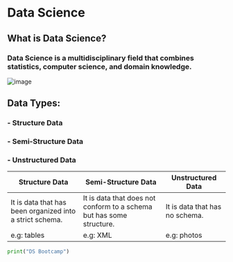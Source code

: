 # Data Science
## What is Data Science? 
### Data Science is a multidisciplinary field that combines statistics, computer science, and domain knowledge.

![image](https://github.com/AbdulazizMalfaleh/CLI-Git-Lab1/assets/168343707/2999c736-6154-4851-a2c9-13e8b50eb375)


## Data Types:
### - Structure Data
### - Semi-Structure Data
### - Unstructured Data

| Structure Data                                          | Semi-Structure Data                                    | Unstructured Data                                      |
|---------------------------------------------------------|-------------------------------------------------------|-------------------------------------------------------|
| It is data that has been organized into a strict schema. | It is data that does not conform to a schema but has some structure. | It is data that has no schema.                        |
| e.g: tables                                             | e.g: XML                                              | e.g: photos                                           |
```python
print("DS Bootcamp")
